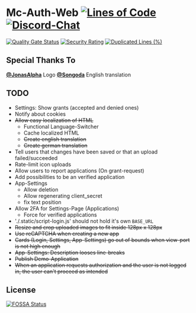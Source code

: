 # Mc-Auth-Web [![Lines of Code](https://sonarcloud.io/api/project_badges/measure?project=Mc-Auth-com_Mc-Auth-Web&metric=ncloc)](https://sonarcloud.io/dashboard?id=Mc-Auth-com_Mc-Auth-Web) [![Discord-Chat](https://img.shields.io/discord/344982818863972352?label=Discord&logo=discord&logoColor=white)](https://sprax.me/discord)
[![Quality Gate Status](https://sonarcloud.io/api/project_badges/measure?project=Mc-Auth-com_Mc-Auth-Web&metric=alert_status)](https://sonarcloud.io/dashboard?id=Mc-Auth-com_Mc-Auth-Web) [![Security Rating](https://sonarcloud.io/api/project_badges/measure?project=Mc-Auth-com_Mc-Auth-Web&metric=security_rating)](https://sonarcloud.io/dashboard?id=Mc-Auth-com_Mc-Auth-Web) [![Duplicated Lines (%)](https://sonarcloud.io/api/project_badges/measure?project=Mc-Auth-com_Mc-Auth-Web&metric=duplicated_lines_density)](https://sonarcloud.io/dashboard?id=Mc-Auth-com_Mc-Auth-Web)

## Special Thanks To
**[@JonasAlpha](https://github.com/JonasAlpha)** Logo
**[@Songoda](https://github.com/Songoda)** English translation

## TODO
* Settings: Show grants (accepted and denied ones)
* Notify about cookies
* ~~Allow easy localization of HTML~~
  * Functional Language-Switcher
  * Cache localized HTML
  * ~~Create english translation~~
  * ~~Create german translation~~
* Tell users that changes have been saved or that an upload failed/succeeded
* Rate-limit icon uploads
* Allow users to report applications (On grant-request)
* Add possibilities to be an verified application
* App-Settings
  * Allow deletion
  * Allow regenerating client_secret
  * fix text position
* Allow 2FA for Settings-Page (Applications)
  * Force for verified applications
* './.static/script-login.js' should not hold it's own `BASE_URL`
* ~~Resize and crop uploaded images to fit inside 128px x 128px~~
* ~~Use reCAPTCHA when creating a new app~~
* ~~Cards (Login, Settings, App-Settings) go out of bounds when view-port is not high enough~~
* ~~App-Settings: Description looses line-breaks~~
* ~~Publish Demo-Application~~ 
* ~~When an application requests authorization and the user is not logged in, the user can't proceed as intended~~

## License
[![FOSSA Status](https://app.fossa.com/api/projects/git%2Bgithub.com%2FMc-Auth-com%2FMc-Auth-Web.svg?type=large)](https://app.fossa.com/projects/git%2Bgithub.com%2FMc-Auth-com%2FMc-Auth-Web?ref=badge_large)
